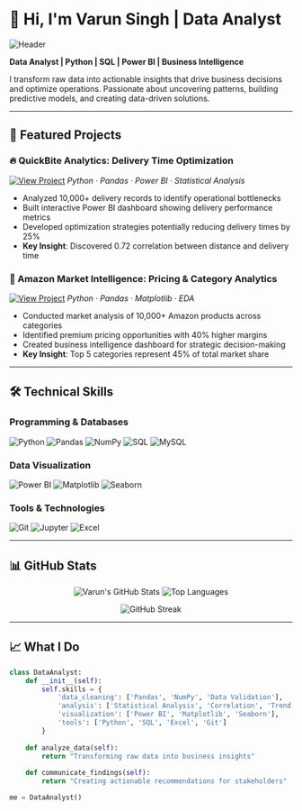 # 👋 Hi, I'm Varun Singh | Data Analyst

![Header](https://github.com/user-attachments/assets/banner-image) <!-- Add your banner image -->

**Data Analyst | Python | SQL | Power BI | Business Intelligence**

I transform raw data into actionable insights that drive business decisions and optimize operations. Passionate about uncovering patterns, building predictive models, and creating data-driven solutions.

---

## 🚀 Featured Projects

### 🔥 QuickBite Analytics: Delivery Time Optimization
[![View Project](https://img.shields.io/badge/View-Project-blue)](https://github.com/yourusername/quickbite-analytics)
*Python · Pandas · Power BI · Statistical Analysis*

- Analyzed 10,000+ delivery records to identify operational bottlenecks
- Built interactive Power BI dashboard showing delivery performance metrics
- Developed optimization strategies potentially reducing delivery times by 25%
- **Key Insight**: Discovered 0.72 correlation between distance and delivery time

### 🏪 Amazon Market Intelligence: Pricing & Category Analytics  
[![View Project](https://img.shields.io/badge/View-Project-green)](https://github.com/yourusername/amazon-market-intelligence)
*Python · Pandas · Matplotlib · EDA*

- Conducted market analysis of 10,000+ Amazon products across categories
- Identified premium pricing opportunities with 40% higher margins
- Created business intelligence dashboard for strategic decision-making
- **Key Insight**: Top 5 categories represent 45% of total market share

---

## 🛠️ Technical Skills

### **Programming & Databases**
![Python](https://img.shields.io/badge/Python-3776AB?style=for-the-badge&logo=python&logoColor=white)
![Pandas](https://img.shields.io/badge/Pandas-150458?style=for-the-badge&logo=pandas&logoColor=white)
![NumPy](https://img.shields.io/badge/NumPy-013243?style=for-the-badge&logo=numpy&logoColor=white)
![SQL](https://img.shields.io/badge/SQL-4479A1?style=for-the-badge&logo=postgresql&logoColor=white)
![MySQL](https://img.shields.io/badge/MySQL-4479A1?style=for-the-badge&logo=mysql&logoColor=white)

### **Data Visualization**
![Power BI](https://img.shields.io/badge/Power_BI-F2C811?style=for-the-badge&logo=powerbi&logoColor=black)
![Matplotlib](https://img.shields.io/badge/Matplotlib-11557c?style=for-the-badge&logo=python&logoColor=white)
![Seaborn](https://img.shields.io/badge/Seaborn-3776AB?style=for-the-badge&logo=python&logoColor=white)

### **Tools & Technologies**
![Git](https://img.shields.io/badge/Git-F05032?style=for-the-badge&logo=git&logoColor=white)
![Jupyter](https://img.shields.io/badge/Jupyter-F37626?style=for-the-badge&logo=jupyter&logoColor=white)
![Excel](https://img.shields.io/badge/Excel-217346?style=for-the-badge&logo=microsoftexcel&logoColor=white)

---

## 📊 GitHub Stats

<div align="center">
  
![Varun's GitHub Stats](https://github-readme-stats.vercel.app/api?username=yourusername&show_icons=true&theme=radical&hide_title=true)
![Top Languages](https://github-readme-stats.vercel.app/api/top-langs/?username=yourusername&layout=compact&theme=radical&hide_title=true)

![GitHub Streak](https://github-readme-streak-stats.herokuapp.com/?user=yourusername&theme=radical)

</div>

---

## 📈 What I Do

```python
class DataAnalyst:
    def __init__(self):
        self.skills = {
            'data_cleaning': ['Pandas', 'NumPy', 'Data Validation'],
            'analysis': ['Statistical Analysis', 'Correlation', 'Trend Analysis'],
            'visualization': ['Power BI', 'Matplotlib', 'Seaborn'],
            'tools': ['Python', 'SQL', 'Excel', 'Git']
        }
    
    def analyze_data(self):
        return "Transforming raw data into business insights"
    
    def communicate_findings(self):
        return "Creating actionable recommendations for stakeholders"

me = DataAnalyst()
